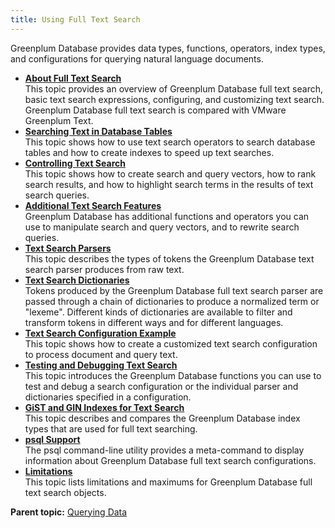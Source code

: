 ```yaml
---
title: Using Full Text Search 
---
```


Greenplum Database provides data types, functions, operators, index types, and configurations for querying natural language documents.

-   **[About Full Text Search](../textsearch/intro.html)**  
This topic provides an overview of Greenplum Database full text search, basic text search expressions, configuring, and customizing text search. Greenplum Database full text search is compared with VMware Greenplum Text.
-   **[Searching Text in Database Tables](../textsearch/tables-indexes.html)**  
This topic shows how to use text search operators to search database tables and how to create indexes to speed up text searches.
-   **[Controlling Text Search](../textsearch/controlling.html)**  
This topic shows how to create search and query vectors, how to rank search results, and how to highlight search terms in the results of text search queries.
-   **[Additional Text Search Features](../textsearch/features.html)**  
Greenplum Database has additional functions and operators you can use to manipulate search and query vectors, and to rewrite search queries.
-   **[Text Search Parsers](../textsearch/parsers.html)**  
This topic describes the types of tokens the Greenplum Database text search parser produces from raw text.
-   **[Text Search Dictionaries](../textsearch/dictionaries.html)**  
Tokens produced by the Greenplum Database full text search parser are passed through a chain of dictionaries to produce a normalized term or "lexeme". Different kinds of dictionaries are available to filter and transform tokens in different ways and for different languages.
-   **[Text Search Configuration Example](../textsearch/configuration.html)**  
This topic shows how to create a customized text search configuration to process document and query text.
-   **[Testing and Debugging Text Search](../textsearch/testing.html)**  
This topic introduces the Greenplum Database functions you can use to test and debug a search configuration or the individual parser and dictionaries specified in a configuration.
-   **[GiST and GIN Indexes for Text Search](../textsearch/gist-gin.html)**  
This topic describes and compares the Greenplum Database index types that are used for full text searching.
-   **[psql Support](../textsearch/psql-support.html)**  
The psql command-line utility provides a meta-command to display information about Greenplum Database full text search configurations.
-   **[Limitations](../textsearch/limitations.html)**  
This topic lists limitations and maximums for Greenplum Database full text search objects.

**Parent topic:** [Querying Data](../query/topics/query.html)

